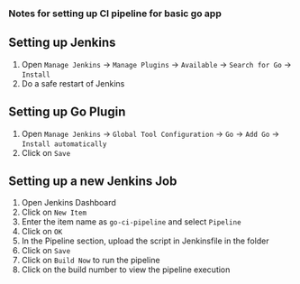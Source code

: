 ### Notes for setting up CI pipeline for basic go app

## Setting up Jenkins

1. Open `Manage Jenkins` -> `Manage Plugins` -> `Available` -> `Search for Go` -> `Install`
2. Do a safe restart of Jenkins

## Setting up Go Plugin

1. Open `Manage Jenkins` -> `Global Tool Configuration` -> `Go` -> `Add Go` -> `Install automatically`
2. Click on `Save`

## Setting up a new Jenkins Job

1. Open Jenkins Dashboard
2. Click on `New Item`
3. Enter the item name as `go-ci-pipeline` and select `Pipeline`
4. Click on `OK`
5. In the Pipeline section, upload the script in Jenkinsfile in the folder
6. Click on `Save`
7. Click on `Build Now` to run the pipeline
8. Click on the build number to view the pipeline execution
